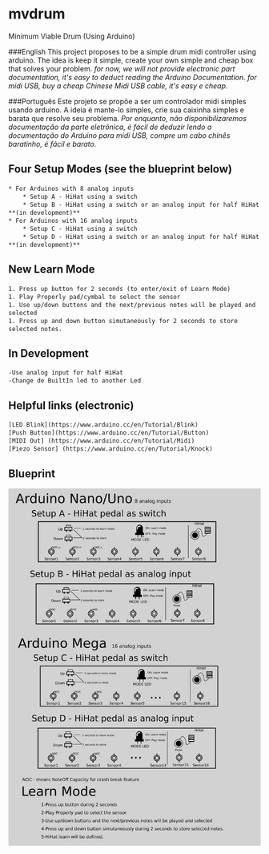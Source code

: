 # mvdrum
Minimum Viable Drum (Using Arduino)

###English
    This project proposes to be a simple drum midi controller using arduino.
    The idea is keep it simple, create your own simple and cheap box that solves your problem.
    _for now, we will not provide electronic part documentation, it's easy to deduct reading the Arduino Documentation._
    _for midi USB, buy a cheap Chinese Midi USB cable, it's easy e cheap._

###Português
    Este projeto se propõe a ser um controlador midi simples usando arduino.
    A ideia é mante-lo simples, crie sua caixinha simples e barata que resolve seu problema.
    _Por enquanto, não disponibilizaremos documentação da parte eletrônica, é fácil de deduzir lendo a documentação do Arduino_
    _para midi USB, compre um cabo chinês baratinho, é fácil e barato._


## Four Setup Modes (see the blueprint below)
    * For Arduinos with 8 analog inputs
        * Setup A - HiHat using a switch
        * Setup B - HiHat using a switch or an analog input for half HiHat **(in development)**
    * For Arduinos with 16 analog inputs
        * Setup C - HiHat using a switch
        * Setup D - HiHat using a switch or an analog input for half HiHat **(in development)**

## New Learn Mode
    1. Press up button for 2 seconds (to enter/exit of Learn Mode)
    1. Play Properly pad/cymbal to select the sensor
    1. Use up/down buttons and the next/previous notes will be played and selected
    1. Press up and down button simutaneously for 2 seconds to store selected notes.

## In Development
    -Use analog input for half HiHat
    -Change de BuiltIn led to another Led

## Helpful links (electronic)
    [LED Blink](https://www.arduino.cc/en/Tutorial/Blink)
    [Push Button](https://www.arduino.cc/en/Tutorial/Button)
    [MIDI Out] (https://www.arduino.cc/en/Tutorial/Midi)
    [Piezo Sensor] (https://www.arduino.cc/en/Tutorial/Knock)

## Blueprint
![Blueprint](docs/blueprint.png)